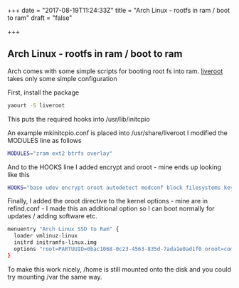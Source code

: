 +++
date = "2017-08-19T11:24:33Z"
title = "Arch Linux - rootfs in ram / boot to ram"
draft = "false"

+++


## Arch Linux - rootfs in ram / boot to ram

Arch comes with some simple scripts for booting root fs into ram.
 [liveroot](https://aur.archlinux.org/packages/liveroot/) takes only some simple configuration

First, install the package
```bash
yaourt -S liveroot
```
This puts the required hooks into /usr/lib/initcpio

An example mkinitcpio.conf is placed into /usr/share/liveroot
I modified the MODULES line as follows
```bash
MODULES="zram ext2 btrfs overlay"
```
And to the HOOKS line I added encrypt and oroot - mine ends up looking like this
```bash
HOOKS="base udev encrypt oroot autodetect modconf block filesystems keyboard fsck"
```
Finally, I added the oroot directive to the kernel options - mine are in refind.conf - I made this an additional option so I can boot normally for updates / adding software etc.
```bash
menuentry "Arch Linux SSD to Ram" {
  loader vmlinuz-linux
  initrd initramfs-linux.img
  options "root=PARTUUID=0bac1068-0c23-4563-835d-7ada1e0ad1f0 oroot=compressed rw rootflags=subvol=@root add_efi_memmap"
}
```

To make this work nicely, /home is still mounted onto the disk and you could try mounting /var the same way.


